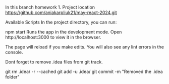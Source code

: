 In this branch homework 1.
Project location
https://github.com/aniakarpliuk21/may-react-2024.git

Available Scripts
In the project directory, you can run:

npm start
Runs the app in the development mode.
Open http://localhost:3000 to view it in the browser.

The page will reload if you make edits.
You will also see any lint errors in the console.

Dont forget to remove .idea files from git track.

git rm .idea/ -r --cached 
git add -u .idea/
git commit -m "Removed the .idea folder"